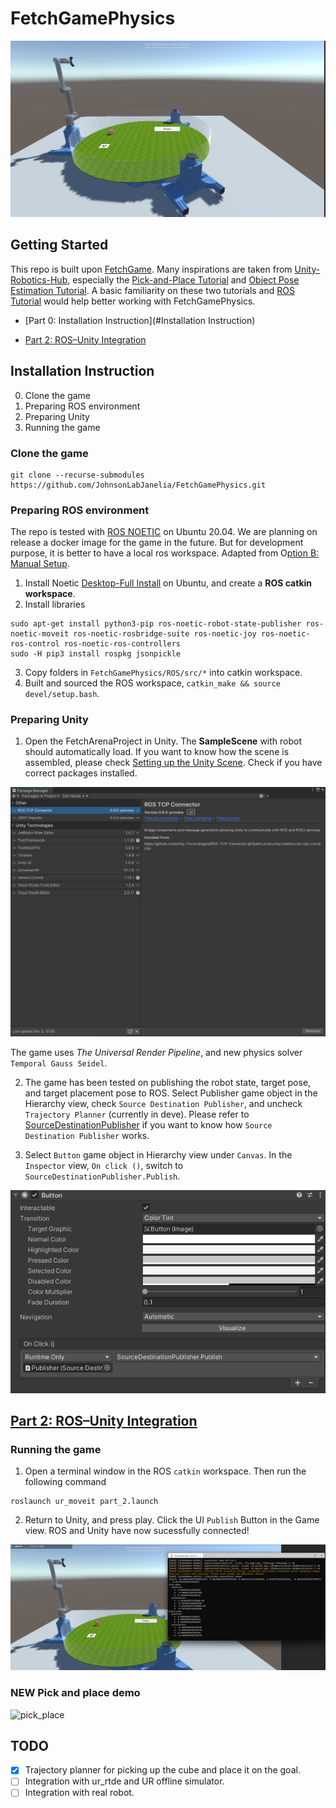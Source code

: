 # FetchGamePhysics
![Digital Twin](https://github.com/JohnsonLabJanelia/FetchGamePhysics/blob/main/images/rig_room.png)


## Getting Started 
This repo is built upon [FetchGame](https://github.com/JohnsonLabJanelia/FetchGame). Many inspirations are taken from [Unity-Robotics-Hub](https://github.com/Unity-Technologies/Unity-Robotics-Hub), especially the [Pick-and-Place Tutorial](https://github.com/Unity-Technologies/Unity-Robotics-Hub/blob/main/tutorials/pick_and_place/README.md) and [Object Pose Estimation Tutorial](https://github.com/Unity-Technologies/Robotics-Object-Pose-Estimation). A basic familiarity on these two tutorials and [ROS Tutorial](http://wiki.ros.org/ROS/Tutorials) would help better working with FetchGamePhysics.  


  - [Part 0: Installation Instruction](#Installation Instruction)

  - [Part 2: ROS–Unity Integration](#part-2-rosunity-integration)


## Installation Instruction 
0. Clone the game 
1. Preparing ROS environment
2. Preparing Unity 
3. Running the game 



### Clone the game 
```
git clone --recurse-submodules https://github.com/JohnsonLabJanelia/FetchGamePhysics.git
```

### Preparing ROS environment 
The repo is tested with [ROS NOETIC](http://wiki.ros.org/noetic) on Ubuntu 20.04. We are planning on release a docker image for the game in the future. But for development purpose, it is better to have a local ros workspace. Adapted from O[ption B: Manual Setup](https://github.com/Unity-Technologies/Unity-Robotics-Hub/blob/main/tutorials/pick_and_place/0_ros_setup.md). 

1. Install Noetic [Desktop-Full Install](http://wiki.ros.org/noetic/Installation/Ubuntu) on Ubuntu, and create a **ROS catkin workspace**. 
2. Install libraries

```
sudo apt-get install python3-pip ros-noetic-robot-state-publisher ros-noetic-moveit ros-noetic-rosbridge-suite ros-noetic-joy ros-noetic-ros-control ros-noetic-ros-controllers
sudo -H pip3 install rospkg jsonpickle
```
3. Copy folders in `FetchGamePhysics/ROS/src/*` into catkin workspace. 
4. Built and sourced the ROS workspace, `catkin_make && source devel/setup.bash`. 

### Preparing Unity 
1. Open the FetchArenaProject in Unity. The **SampleScene** with robot should automatically load. If you want to know how the scene is assembled, please check [Setting up the Unity Scene](https://github.com/Unity-Technologies/Unity-Robotics-Hub/blob/main/tutorials/pick_and_place/1_urdf.md). Check if you have correct packages installed. 

![Package Manager](https://github.com/JohnsonLabJanelia/FetchGamePhysics/blob/main/images/package_manager.png)

The game uses *The Universal Render Pipeline*, and new physics solver `Temporal Gauss Seidel`.  


2. The game has been tested on publishing the robot state, target pose, and target placement pose to ROS. Select Publisher game object in the Hierarchy view, check `Source Destination Publisher`, and uncheck `Trajectory Planner` (currently in deve). Please refer to [SourceDestinationPublisher](https://github.com/Unity-Technologies/Unity-Robotics-Hub/blob/main/tutorials/pick_and_place/2_ros_tcp.md) if you want to know how `Source Destination Publisher` works. 

3. Select `Button` game object in Hierarchy view under `Canvas`. In the `Inspector` view, `On click ()`, switch to `SourceDestinationPublisher.Publish`. 

![UI_setup](https://github.com/JohnsonLabJanelia/FetchGamePhysics/blob/main/images/UI_setup.png)


## [Part 2: ROS–Unity Integration](2_ros_unity_integration.md)

### Running the game 
1. Open a terminal window in the ROS `catkin` workspace. Then run the following command 
```
roslaunch ur_moveit part_2.launch
```
2. Return to Unity, and press play. Click the UI `Publish` Button in the Game view. 
ROS and Unity have now sucessfully connected! 

![RosUnityIntegration](https://github.com/JohnsonLabJanelia/FetchGamePhysics/blob/main/images/RosUnityIntegration.png)


### NEW Pick and place demo
![pick_place](https://github.com/JohnsonLabJanelia/FetchGamePhysics/blob/main/images/pick_and_place.gif)


## TODO
- [x] Trajectory planner for picking up the cube and place it on the goal.
- [ ] Integration with ur_rtde and UR offline simulator. 
- [ ] Integration with real robot. 
